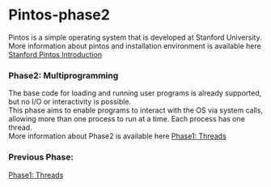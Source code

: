 # Pintos-phase2
Pintos is a simple operating system that is developed at Stanford University.  
More information about pintos and installation environment is available here [Stanford Pintos Introduction](https://web.stanford.edu/class/cs140/projects/pintos/pintos_1.html#SEC1)  

### Phase2: Multiprogramming
The base code for loading and running user programs is already supported, but no I/O or interactivity is possible.  
This phase aims to enable programs to interact with the OS via system calls, allowing more than one process to run at a time. Each process has one thread.  
More information about Phase2 is available here [Phase1: Threads](https://web.stanford.edu/class/cs140/projects/pintos/pintos_3.html#SEC32)  

### Previous Phase:  
[Phase1: Threads](https://github.com/SaraYoussef1/Pintos_phase1)  
